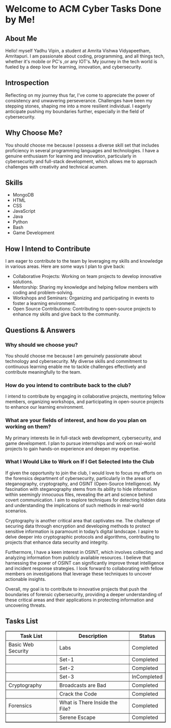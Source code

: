 <html lang="en">
<head>
    <meta charset="UTF-8">
    <meta name="viewport" content="width=device-width, initial-scale=1.0">
</head>
<body>
    <h1>Welcome to ACM Cyber Tasks Done by Me!</h1>

<h2>About Me</h2>
    <p>Hello! myself Yadhu Vipin, a student at Amrita Vishwa Vidyapeetham, Amritapuri. I am passionate about coding, programming, and all things tech, whether it's mobile or PC's ,or any IOT's. My journey in the tech world is fueled by a deep love for learning, innovation, and cybersecurity.</p>

<h2>Introspection</h2>
    <p>Reflecting on my journey thus far, I've come to appreciate the power of consistency and unwavering perseverance. Challenges have been my stepping stones, shaping me into a more resilient individual. I eagerly anticipate pushing my boundaries further, especially in the field of cybersecurity.</p>

<h2>Why Choose Me?</h2>
    <p>You should choose me because I possess a diverse skill set that includes proficiency in several programming languages and technologies. I have a genuine enthusiasm for learning and innovation, particularly in cybersecurity and full-stack development, which allows me to approach challenges with creativity and technical acumen.</p>

<h2>Skills</h2>
    <ul>
        <li>MongoDB</li>
        <li>HTML</li>
        <li>CSS</li>
        <li>JavaScript</li>
        <li>Java</li>
        <li>Python</li>
        <li>Bash</li>
        <li>Game Development</li>
    </ul>

 <h2>How I Intend to Contribute</h2>
    <p>I am eager to contribute to the team by leveraging my skills and knowledge in various areas. Here are some ways I plan to give back:</p>
    <ul>
        <li>Collaborative Projects: Working on team projects to develop innovative solutions.</li>
        <li>Mentorship: Sharing my knowledge and helping fellow members with coding and problem-solving.</li>
        <li>Workshops and Seminars: Organizing and participating in events to foster a learning environment.</li>
        <li>Open Source Contributions: Contributing to open-source projects to enhance my skills and give back to the community.</li>
    </ul>
    <h2>Questions & Answers</h2>
    <h3>Why should we choose you?</h3>
    <p>You should choose me because I am genuinely passionate about technology and cybersecurity. My diverse skills and commitment to continuous learning enable me to tackle challenges effectively and contribute meaningfully to the team.</p>

  <h3>How do you intend to contribute back to the club?</h3>
    <p>I intend to contribute by engaging in collaborative projects, mentoring fellow members, organizing workshops, and participating in open-source projects to enhance our learning environment.</p>
<h3>What are your fields of interest, and how do you plan on working on them?</h3>
    <p>My primary interests lie in full-stack web development, cybersecurity, and game development. I plan to pursue internships and work on real-world projects to gain hands-on experience and deepen my expertise.</p>
<h3>What I Would Like to Work on If I Get Selected Into the Club</h3>
<p>
    If given the opportunity to join the club, I would love to focus my efforts on the forensics department of cybersecurity, particularly in the areas of steganography, cryptography, and OSINT (Open-Source Intelligence). My fascination with steganography stems from its ability to hide information within seemingly innocuous files, revealing the art and science behind covert communication. I aim to explore techniques for detecting hidden data and understanding the implications of such methods in real-world scenarios.
</p>
<p>
    Cryptography is another critical area that captivates me. The challenge of securing data through encryption and developing methods to protect sensitive information is paramount in today’s digital landscape. I aspire to delve deeper into cryptographic protocols and algorithms, contributing to projects that enhance data security and integrity.
</p>
<p>
    Furthermore, I have a keen interest in OSINT, which involves collecting and analyzing information from publicly available resources. I believe that harnessing the power of OSINT can significantly improve threat intelligence and incident response strategies. I look forward to collaborating with fellow members on investigations that leverage these techniques to uncover actionable insights.
</p>
<p>
    Overall, my goal is to contribute to innovative projects that push the boundaries of forensic cybersecurity, providing a deeper understanding of these critical areas and their applications in protecting information and uncovering threats.
</p>


   <h2>Tasks List</h2>
    <table border="1">
        <tr>
            <th>Task List</th>
            <th>Description</th>
            <th>Status</th>
        </tr>
        <tr>
            <td>Basic Web Security</td>
            <td>Labs</td>
            <td>Completed</td>
        </tr>
        <tr>
            <td></td>
            <td>Set-1</td>
            <td>Completed</td>
        </tr>
        <tr>
            <td></td>
            <td>Set-2</td>
            <td>Completed</td>
        </tr>
        <tr>
            <td></td>
            <td>Set-3</td>
            <td>InCompleted</td>
        </tr>
        <tr>
            <td>Cryptography</td>
            <td>Broadcasts are Bad</td>
            <td>Completed</td>
        </tr>
        <tr>
            <td></td>
            <td>Crack the Code</td>
            <td>Completed</td>
        </tr>
        <tr>
            <td>Forensics</td>
            <td>What is There Inside the File?</td>
            <td>Completed</td>
        </tr>
        <tr>
            <td></td>
            <td>Serene Escape</td>
            <td>Completed</td>
        </tr>
    </table>
</body>
</html>
